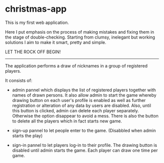 # christmas-app

This is my first web application.


Here I put emphasis on the process of making mistakes and fixing them in the stage of double-checking.
Starting from clumsy, inelegant but working solutions I aim to make it smart, pretty and simple. 

LET THE ROCK OFF BEGIN!

-----------------------------------------------------------------------------------
The application performs a draw of nicknames in a group of registered players.

It consists of:
- admin pannel which displays the list of registered players together with names of drawn persons. It also allow
admin to start the game whereby drawing button on each user's profile is enabled as well as further registration or alteration of any data by users are disabled. Also, until this button is clicked, admin can delete each player separately. Otherwise the option disappear to avoid a mess. There is also the button to delete all the players which in fact starts new game.

- sign-up pannel to let people enter to the game. (Disabbled when admin starts the play)
- sign-in pannel to let players log-in to their profile. The drawing button is disabled until
admin starts the game. Each player can draw one time per game.
